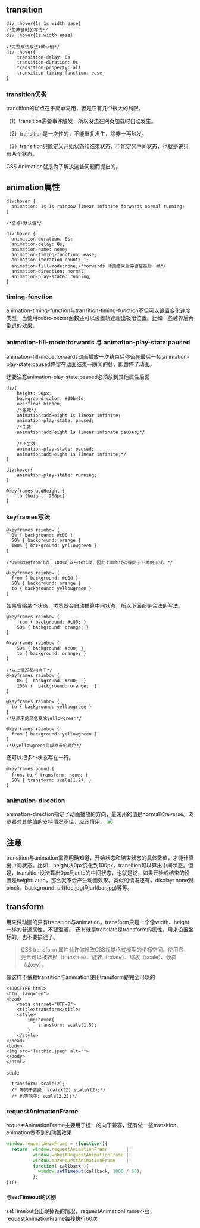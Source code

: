 ## transition
````
div :hover{1s 1s width ease}
/*忽略延时的写法*/
div :hover{1s width ease}

/*完整写法写法+默认值*/
div :hover{
	transition-delay: 0s
	transition-duration: 0s
	transition-property: all
	transition-timing-function: ease
}
````

### transition优劣
transition的优点在于简单易用，但是它有几个很大的局限。

（1）transition需要事件触发，所以没法在网页加载时自动发生。

（2）transition是一次性的，不能重复发生，除非一再触发。

（3）transition只能定义开始状态和结束状态，不能定义中间状态，也就是说只有两个状态。

CSS Animation就是为了解决这些问题而提出的。

## animation属性

````
div:hover {
  animation: 1s 1s rainbow linear infinite forwards normal running;
}

/*全称+默认值*/

div:hover {
  animation-duration: 0s;
  animation-delay: 0s;
  animation-name: none;
  animation-timing-function: ease;
  animation-iteration-count: 1;
  animation-fill-mode:none;/*forwards 动画结束后停留在最后一帧*/
  animation-direction: normal;
  animation-play-state: running;
}
````

### timing-function
animation-timing-function与transition-timing-function不但可以设置变化速度类型，当使用cubic-bezier函数还可以设置轨迹超出极限位置。比如一些越界后再倒退的效果。

### animation-fill-mode:forwards 与 animation-play-state:paused
animation-fill-mode:forwards动画播放一次结束后停留在最后一帧,animation-play-state:paused停留在动画结束一瞬间的帧，即暂停了动画。

还要注意animation-play-state:paused必须放到其他属性后面

````
div{
    height: 50px;
    background-color: #00b4fd;
    overflow: hidden;
    /*生效*/
    animation:addHeight 1s linear infinite;
    animation-play-state: paused;
    /*生效
    animation:addHeight 1s linear infinite paused;*/
    
    /*不生效
    animation-play-state: paused;
    animation:addHeight 1s linear infinite;*/
}

div:hover{
    animation-play-state: running;
}

@keyframes addHeight {
    to {height: 200px}
}
````

### keyframes写法
````
@keyframes rainbow {
  0% { background: #c00 }
  50% { background: orange }
  100% { background: yellowgreen }
}

/*0%可以用from代表，100%可以用to代表，因此上面的代码等同于下面的形式。*/

@keyframes rainbow {
  from { background: #c00 }
  50% { background: orange }
  to { background: yellowgreen }
}

````

如果省略某个状态，浏览器会自动推算中间状态，所以下面都是合法的写法。

````
@keyframes rainbow {
    from { background: #c00; }
    50% { background: orange; }
}

@keyframes rainbow {
    50% { background: #c00; }
    to { background: orange; }
}

/*以上情况都相当于*/
@keyframes rainbow {
    0% {  background: #c00;  }
    100% {  background: orange;  }
}

@keyframes rainbow {
  to { background: yellowgreen }
}
/*从原来的颜色变成yellowgreen*/

@keyframes rainbow {
  from { background: yellowgreen }
}
/*从yellowgreen变成原来的颜色*/
````
还可以把多个状态写在一行。

````
@keyframes pound {
  from，to { transform: none; }
  50% { transform: scale(1.2); }
}
````

### animation-direction
animation-direction指定了动画播放的方向，最常用的值是normal和reverse。浏览器对其他值的支持情况不佳，应该慎用。
![](https://ws4.sinaimg.cn/large/006tKfTcgy1fo1xca3xisj30jg05ejrc.jpg)

## 注意
transition与animation需要明确知道，开始状态和结束状态的具体数值，才能计算出中间状态。比如，height从0px变化到100px，transition可以算出中间状态。但是，transition没法算出0px到auto的中间状态，也就是说，如果开始或结束的设置是height: auto，那么就不会产生动画效果。类似的情况还有，display: none到block，background: url(foo.jpg)到url(bar.jpg)等等。

## transform
用来做动画的只有transition与animation，transform只是一个像width、height一样的普通属性，不要混淆。
还有就是translate是transform的属性，用来设置坐标的，也不要搞混了。

> CSS transform 属性允许你修改CSS视觉格式模型的坐标空间。使用它，元素可以被转换（translate）、旋转（rotate）、缩放（scale）、倾斜（skew）。

像这样不依赖transition与animation使用transform是完全可以的 

````
<!DOCTYPE html>
<html lang="en">
<head>
    <meta charset="UTF-8">
    <title>transform</title>
    <style>
        img:hover{
            transform: scale(1.5);
        }
    </style>
</head>
<body>
<img src="TestPic.jpeg" alt="">
</body>
</html>
````

scale

````
  transform: scale(2);
  /* 等同于变换: scaleX(2) scaleY(2);*/
  /* 也等同于: scale(2,2);*/
````



### requestAnimationFrame
requestAnimationFrame主要用于统一的向下兼容，还有做一些transition、animation做不到的动画效果

````js
window.requestAnimFrame = (function(){
  return  window.requestAnimationFrame       ||
          window.webkitRequestAnimationFrame ||
          window.mozRequestAnimationFrame    ||
          function( callback ){
            window.setTimeout(callback, 1000 / 60);
          };
})();
````

#### 与setTimeout的区别
setTimeout会出现掉祯的情况，requestAnimationFrame不会，requestAnimationFrame每秒执行60次


